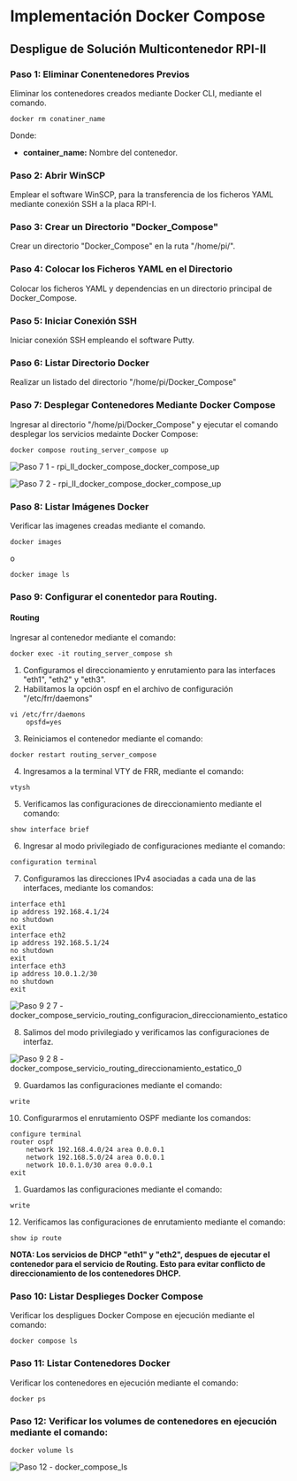 # Implementación Docker Compose
## Despligue de Solución Multicontenedor RPI-II

### Paso 1: Eliminar Conentenedores Previos
Eliminar los contenedores creados mediante Docker CLI, mediante el comando.

```shell
docker rm conatiner_name
```
Donde:
- **container_name:** Nombre del contenedor.

### Paso 2: Abrir WinSCP
Emplear el software WinSCP, para la transferencia de los ficheros YAML mediante conexión SSH a la placa RPI-I.
### Paso 3: Crear un Directorio "Docker_Compose"
Crear un directorio "Docker_Compose" en la ruta "/home/pi/".
### Paso 4: Colocar los Ficheros YAML en el Directorio
Colocar los ficheros YAML y dependencias en un directorio principal de Docker_Compose.
### Paso 5: Iniciar Conexión SSH
Iniciar conexión SSH empleando el software Putty.
### Paso 6: Listar Directorio Docker
Realizar un listado del directorio "/home/pi/Docker_Compose"
### Paso 7: Desplegar Contenedores Mediante Docker Compose
Ingresar al directorio "/home/pi/Docker_Compose" y ejecutar el comando desplegar los servicios medainte Docker Compose:
   
```shell
docker compose routing_server_compose up
```

![Paso 7 1 - rpi_II_docker_compose_docker_compose_up](https://github.com/AndresYE/Network_Service_on_Containers/assets/113482367/08d13a59-6ed0-43bb-952f-6c92f9c7e31f)

![Paso 7 2 - rpi_II_docker_compose_docker_compose_up](https://github.com/AndresYE/Network_Service_on_Containers/assets/113482367/2074028e-3d66-4ddb-a4fe-ad505edfd38a)


### Paso 8: Listar Imágenes Docker
Verificar las imagenes creadas mediante el comando.

```shell
docker images
```
o
```shell
docker image ls
```

### Paso 9: Configurar el conentedor para Routing.

#### Routing
Ingresar al contenedor mediante el comando:
```shell
docker exec -it routing_server_compose sh
```

1. Configuramos el direccionamiento y enrutamiento para las interfaces "eth1", "eth2" y "eth3".
2. Habilitamos la opción ospf en el archivo de configuración "/etc/frr/daemons"

```shell
vi /etc/frr/daemons
	opsfd=yes
```
3. Reiniciamos el contenedor mediante el comando:

```shell
docker restart routing_server_compose
```

4. Ingresamos a la terminal VTY de FRR, mediante el comando:

```shell
vtysh
```

5. Verificamos las configuraciones de direccionamiento mediante el comando:

```shell
show interface brief
```

6. Ingresar al modo privilegiado de configuraciones mediante el comando:

```shell
configuration terminal
```

7. Configuramos las direcciones IPv4 asociadas a cada una de las interfaces, mediante los comandos:

```shell
interface eth1
ip address 192.168.4.1/24
no shutdown
exit
interface eth2
ip address 192.168.5.1/24
no shutdown
exit
interface eth3
ip address 10.0.1.2/30 
no shutdown
exit
```

![Paso 9 2 7  - docker_compose_servicio_routing_configuracion_direccionamiento_estatico](https://github.com/AndresYE/Network_Service_on_Containers/assets/113482367/b79dab38-4cd2-49f1-a07c-3c11ece01eab)

8. Salimos del modo privilegiado y verificamos las configuraciones de interfaz.

![Paso 9 2 8 - docker_compose_servicio_routing_direccionamiento_estatico_0](https://github.com/AndresYE/Network_Service_on_Containers/assets/113482367/544395c8-f79c-4a3f-89d3-98c849eefef1)

9. Guardamos las configuraciones mediante el comando:

```shell
write
```

10. Configurarmos el enrutamiento OSPF mediante los comandos:

```shell
configure terminal
router ospf
	network 192.168.4.0/24 area 0.0.0.1
	network 192.168.5.0/24 area 0.0.0.1
	network 10.0.1.0/30 area 0.0.0.1
exit
```

1. Guardamos las configuraciones mediante el comando:

```shell
write
```

12. Verificamos las configuraciones de enrutamiento mediante el comando:

```shell
show ip route
```

**NOTA: Los servicios de DHCP "eth1" y "eth2", despues de ejecutar el contenedor para el servicio de Routing. Esto para evitar conflicto de direccionamiento de los contenedores DHCP.**
### Paso 10: Listar Desplieges Docker Compose
Verificar los despligues Docker Compose en ejecución mediante el comando:

```shell
docker compose ls
```

### Paso 11: Listar Contenedores Docker
Verificar los contenedores en ejecución mediante el comando:

```shell
docker ps
```
### Paso 12:  Verificar los volumes de contenedores en ejecución mediante el comando:

```shell
docker volume ls
```
![Paso 12 - docker_compose_ls](https://github.com/AndresYE/Network_Service_on_Containers/assets/113482367/5b41152b-65af-4971-8e88-b19a83ea4b45)
